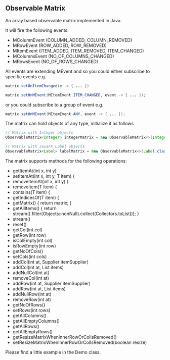 ## Observable Matrix

An array based observable matrix implemented in Java.

It will fire the following events:
- MColumnEvent (COLUMN_ADDED, COLUMN_REMOVED)
- MRowEvent (ROW_ADDED, ROW_REMOVED)
- MItemEvent (ITEM_ADDED, ITEM_REMOVED, ITEM_CHANGED)
- MColumnsEvent (NO_OF_COLUMNS_CHANGED)
- MRowsEvent (NO_OF_ROWS_CHANGED)

All events are extending MEvent and so you could either 
subscribe to specific events e.g.
```Java
matrix.setOnItemChanged(e -> { ... })

matrix.setOnMEvent(MItemEvent.ITEM_CHANGED, event -> { ... });
```
or you could subscribe to a group of event e.g.
```Java
matrix.setOnMEvent(MItemEvent.ANY, event -> { ... });
```

The matrix can hold objects of any type, initialize it 
as follows
```Java
// Matrix with Integer objects
ObservableMatrix<Integer> integerMatrix = new ObservableMatrix<>(Integer.class, 3, 2);

// Matrix with JavaFX Label objects
ObservableMatrix<Label> labelMatrix = new ObservableMatrix<>(Label.class, 5, 5);

```

The matrix supports methods for the following operations:
- getItemAt(int x, int y) 
- setItemAt(int x, int y, T item) {
- removeItemAt(int x, int y) {
- removeItem(T item) {
- contains(T item) {
- getIndicesOf(T item) {
- getMatrix() { return matrix; }
- getAllItems() { return stream().filter(Objects::nonNull).collect(Collectors.toList()); }
- stream()
- reset()
- getCol(int col)
- getRow(int row)
- isColEmpty(int col)
- isRowEmpty(int row)
- getNoOfCols()
- setCols(int cols)
- addCol(int at, Supplier<T> itemSupplier)
- addCol(int at, List<T> items)
- addNullCol(int at)
- removeCol(int at)
- addRow(int at, Supplier<T> itemSupplier)
- addRow(int at, List<T> items)
- addNullRow(int at)
- removeRow(int at)
- getNoOfRows()
- setRows(int rows)
- getAllColumns()
- getAllEmptyColumns()
- getAllRows()
- getAllEmptyRows()
- getResizeMatrixWhenInnerRowOrColIsRemoved()
- setResizeMatrixWhenInnerRowOrColIsRemoved(boolean resize)
 
 
 Please find a little example in the Demo class.